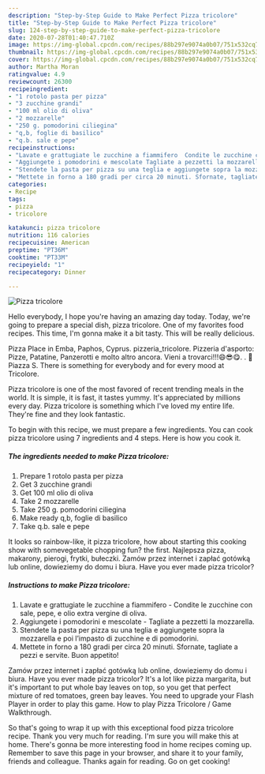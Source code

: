 ```yaml
---
description: "Step-by-Step Guide to Make Perfect Pizza tricolore"
title: "Step-by-Step Guide to Make Perfect Pizza tricolore"
slug: 124-step-by-step-guide-to-make-perfect-pizza-tricolore
date: 2020-07-28T01:40:47.710Z
image: https://img-global.cpcdn.com/recipes/88b297e9074a0b07/751x532cq70/pizza-tricolore-recipe-main-photo.jpg
thumbnail: https://img-global.cpcdn.com/recipes/88b297e9074a0b07/751x532cq70/pizza-tricolore-recipe-main-photo.jpg
cover: https://img-global.cpcdn.com/recipes/88b297e9074a0b07/751x532cq70/pizza-tricolore-recipe-main-photo.jpg
author: Martha Moran
ratingvalue: 4.9
reviewcount: 26300
recipeingredient:
- "1 rotolo pasta per pizza"
- "3 zucchine grandi"
- "100 ml olio di oliva"
- "2 mozzarelle"
- "250 g. pomodorini ciliegina"
- "q,b, foglie di basilico"
- "q.b. sale e pepe"
recipeinstructions:
- "Lavate e grattugiate le zucchine a fiammifero  Condite le zucchine con sale, pepe, e olio extra vergine di oliva."
- "Aggiungete i pomodorini e mescolate Tagliate a pezzetti la mozzarella."
- "Stendete la pasta per pizza su una teglia e aggiungete sopra la mozzarella e poi l’impasto di zucchine e di pomodorini."
- "Mettete in forno a 180 gradi per circa 20 minuti. Sfornate, tagliate a pezzi e servite. Buon appetito!"
categories:
- Recipe
tags:
- pizza
- tricolore

katakunci: pizza tricolore 
nutrition: 116 calories
recipecuisine: American
preptime: "PT36M"
cooktime: "PT33M"
recipeyield: "1"
recipecategory: Dinner

---
```



![Pizza tricolore](https://img-global.cpcdn.com/recipes/88b297e9074a0b07/751x532cq70/pizza-tricolore-recipe-main-photo.jpg)

Hello everybody, I hope you're having an amazing day today. Today, we're going to prepare a special dish, pizza tricolore. One of my favorites food recipes. This time, I'm gonna make it a bit tasty. This will be really delicious.

Pizza Place in Emba, Paphos, Cyprus. pizzeria_tricolore. Pizzeria d&#39;asporto: Pizze, Patatine, Panzerotti e molto altro ancora. Vieni a trovarci!!!😄😎😋. . 🚩Piazza S. There is something for everybody and for every mood at Tricolore.

Pizza tricolore is one of the most favored of recent trending meals in the world. It is simple, it is fast, it tastes yummy. It's appreciated by millions every day. Pizza tricolore is something which I've loved my entire life. They're fine and they look fantastic.


To begin with this recipe, we must prepare a few ingredients. You can cook pizza tricolore using 7 ingredients and 4 steps. Here is how you cook it.

<!--inarticleads1-->

##### The ingredients needed to make Pizza tricolore:

1. Prepare 1 rotolo pasta per pizza
1. Get 3 zucchine grandi
1. Get 100 ml olio di oliva
1. Take 2 mozzarelle
1. Take 250 g. pomodorini ciliegina
1. Make ready q,b, foglie di basilico
1. Take q.b. sale e pepe


It looks so rainbow-like, it pizza tricolore, how about starting this cooking show with somevegetable chopping fun? the first. Najlepsza pizza, makarony, pierogi, frytki, bułeczki. Zamów przez internet i zapłać gotówką lub online, dowieziemy do domu i biura. Have you ever made pizza tricolor? 

<!--inarticleads2-->

##### Instructions to make Pizza tricolore:

1. Lavate e grattugiate le zucchine a fiammifero  - Condite le zucchine con sale, pepe, e olio extra vergine di oliva.
1. Aggiungete i pomodorini e mescolate - Tagliate a pezzetti la mozzarella.
1. Stendete la pasta per pizza su una teglia e aggiungete sopra la mozzarella e poi l’impasto di zucchine e di pomodorini.
1. Mettete in forno a 180 gradi per circa 20 minuti. Sfornate, tagliate a pezzi e servite. Buon appetito!


Zamów przez internet i zapłać gotówką lub online, dowieziemy do domu i biura. Have you ever made pizza tricolor? It&#39;s a lot like pizza margarita, but it&#39;s important to put whole bay leaves on top, so you get that perfect mixture of red tomatoes, green bay leaves. You need to upgrade your Flash Player in order to play this game. How to play Pizza Tricolore / Game Walkthrough. 

So that's going to wrap it up with this exceptional food pizza tricolore recipe. Thank you very much for reading. I'm sure you will make this at home. There's gonna be more interesting food in home recipes coming up. Remember to save this page in your browser, and share it to your family, friends and colleague. Thanks again for reading. Go on get cooking!
